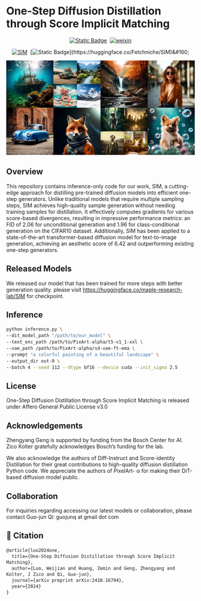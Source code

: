 <!-- <p align="center">
 <img src="./assets/lumina-logo.png" width="40%"/>
 <br>
</p> -->

# One-Step Diffusion Distillation through Score Implicit Matching

<div align="center">

[![Static Badge](https://img.shields.io/badge/-MAPLE--Lab-MAPLE--Lab?logoColor=%231082c3&label=Home%20Page&link=https%3A%2F%2Fgithub.com%2FMAPLE_AIGC)](https://maple-aigc.github.io)&#160;
[![weixin](https://img.shields.io/badge/-WeChat@MAPLE实验室-000000?logo=wechat&logoColor=07C160)](https://mp.weixin.qq.com/s/UefnjlCSi6YvzVe-Xu9jjQ)



[![SIM](https://img.shields.io/badge/Paper-SIM-2b9348.svg?logo=arXiv)](https://arxiv.org/abs/2410.16794)&#160;
[![Static Badge](https://img.shields.io/badge/SIM--DiT%20checkpoints-Model(0.6B)-yellow?logoColor=violet&label=%F0%9F%A4%97%20SIM-DiT%20checkpoints)](https://huggingface.co/Fetchniche/SIM)&#160;
<!--[![Static Badge](https://img.shields.io/badge/-Project%20Page-orange?logo=healthiness&logoColor=1D9BF0)](https://maple-aigc.github.io/SIM)&#160; -->


</div>

![intro_large](figs/final_img.png)

## Overview

This repository contains inference-only code for our work, SIM, a cutting-edge approach for distilling pre-trained diffusion models into efficient one-step generators. Unlike traditional models that require multiple sampling steps, SIM achieves high-quality sample generation without needing training samples for distillation. It effectively computes gradients for various score-based divergences, resulting in impressive performance metrics: an FID of 2.06 for unconditional generation and 1.96 for class-conditional generation on the CIFAR10 dataset. Additionally, SIM has been applied to a state-of-the-art transformer-based diffusion model for text-to-image generation, achieving an aesthetic score of 6.42 and outperforming existing one-step generators. 

## Released Models

We released our model that has been trained for more steps with better generation quality. please visit https://huggingface.co/maple-research-lab/SIM for checkpoint.

## Inference

```bash
python inference.py \
--dit_model_path "/path/to/our_model" \
--text_enc_path /path/to/PixArt-alpha/t5-v1_1-xxl \
--vae_path /path/to/PixArt-alpha/sd-vae-ft-ema \
--prompt "a colorful painting of a beautiful landscape" \
--output_dir out-0 \
--batch 4 --seed 112 --dtype bf16 --device cuda --init_sigma 2.5
```

## License

One-Step Diffusion Distillation through Score Implicit Matching is released under Affero General Public License v3.0

## Acknowledgements

Zhengyang Geng is supported by funding from the Bosch Center for AI. Zico Kolter gratefully
acknowledges Bosch’s funding for the lab.

We also acknowledge the authors of Diff-Instruct and Score-identity Distillation for their great
contributions to high-quality diffusion distillation Python code. We appreciate the authors of PixelArt-
α for making their DiT-based diffusion model public.

## Collaboration

For inquiries regarding accessing our latest models or collaboration, please contact Guo-jun Qi: guojunq at gmail dot com

## 📄 Citation

```
@article{luo2024one,
  title={One-Step Diffusion Distillation through Score Implicit Matching},
  author={Luo, Weijian and Huang, Zemin and Geng, Zhengyang and Kolter, J Zico and Qi, Guo-jun},
  journal={arXiv preprint arXiv:2410.16794},
  year={2024}
}
```
